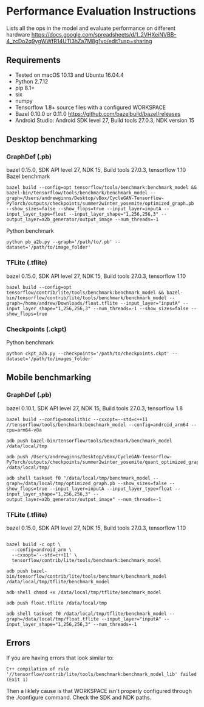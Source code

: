 # Performance Evaluation Instructions

Lists all the ops in the model and evaluate performance on different hardware
https://docs.google.com/spreadsheets/d/1_2VHXeiNVBB-4_zcDo2q9ygWWfR14UTl3hZa7M8g1vo/edit?usp=sharing

## Requirements

- Tested on macOS 10.13 and Ubuntu 16.04.4
- Python 2.7.12
- pip 8.1+
- six
- numpy
- Tensorflow 1.8+ source files with a configured WORKSPACE
- Bazel 0.10.0 or 0.11.0 https://github.com/bazelbuild/bazel/releases
- Android Studio: Android SDK level 27, Build tools 27.0.3, NDK version 15

## Desktop benchmarking

### GraphDef (.pb)
bazel 0.15.0, SDK API level 27, NDK 15, Build tools 27.0.3, tensorflow 1.10
Bazel benchmark
```
bazel build --config=opt tensorflow/tools/benchmark:benchmark_model && bazel-bin/tensorflow/tools/benchmark/benchmark_model --graph=/Users/andrewginns/Desktop/vBox/CycleGAN-Tensorflow-PyTorch/outputs/checkpoints/summer2winter_yosemite/optimized_graph.pb --show_sizes=false --show_flops=true --input_layer=inputA --input_layer_type=float --input_layer_shape="1,256,256,3" --output_layer=a2b_generator/output_image --num_threads=-1
```

Python benchmark
```
python pb_a2b.py --graph='/path/to/.pb' --dataset='/path/to/image_folder'
```

### TFLite (.tflite)
bazel 0.15.0, SDK API level 27, NDK 15, Build tools 27.0.3, tensorflow 1.10
```
bazel build --config=opt tensorflow/contrib/lite/tools/benchmark:benchmark_model && bazel-bin/tensorflow/contrib/lite/tools/benchmark/benchmark_model --graph=/home/andrew/Downloads/float.tflite --input_layer="inputA" --input_layer_shape="1,256,256,3" --num_threads=-1 --show_sizes=false --show_flops=true
```

### Checkpoints (.ckpt)

Python benchmark
```
python ckpt_a2b.py --checkpoints='/path/to/checkpoints.ckpt' --dataset='/path/to/images_folder'
```

## Mobile benchmarking

### GraphDef (.pb)
bazel 0.10.1, SDK API level 27, NDK 15, Build tools 27.0.3, tensorflow 1.8

```
bazel build --config=monolithic --cxxopt=--std=c++11 //tensorflow/tools/benchmark:benchmark_model --config=android_arm64 --cpu=arm64-v8a

adb push bazel-bin/tensorflow/tools/benchmark/benchmark_model /data/local/tmp

adb push /Users/andrewginns/Desktop/vBox/CycleGAN-Tensorflow-PyTorch/outputs/checkpoints/summer2winter_yosemite/quant_optimized_graph.pb /data/local/tmp/

adb shell taskset f0 "/data/local/tmp/benchmark_model --graph=/data/local/tmp/optimized_graph.pb --show_sizes=false --show_flops=true --input_layer=inputA --input_layer_type=float --input_layer_shape="1,256,256,3" --output_layer=a2b_generator/output_image" --num_threads=-1
```

### TFLite (.tflite)
bazel 0.15.0, SDK API level 27, NDK 15, Build tools 27.0.3, tensorflow 1.10
```

bazel build -c opt \
  --config=android_arm \
  --cxxopt='--std=c++11' \
  tensorflow/contrib/lite/tools/benchmark:benchmark_model

adb push bazel-bin/tensorflow/contrib/lite/tools/benchmark/benchmark_model /data/local/tmp/tflite/benchmark_model

adb shell chmod +x /data/local/tmp/tflite/benchmark_model

adb push float.tflite /data/local/tmp

adb shell taskset f0 /data/local/tmp/tflite/benchmark_model --graph=/data/local/tmp/float.tflite --input_layer="inputA" --input_layer_shape="1,256,256,3" --num_threads=-1

```

## Errors
If you are having errors that look similar to:
```
C++ compilation of rule '//tensorflow/contrib/lite/tools/benchmark:benchmark_model_lib' failed (Exit 1)
```
Then a liklely cause is that WORKSPACE isn't properly configured through the ./configure command. Check the SDK and NDK paths.

